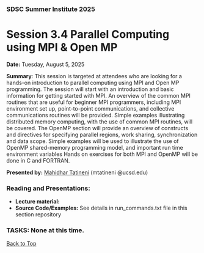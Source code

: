 ### SDSC Summer Institute 2025
# Session 3.4 Parallel Computing using MPI & Open MP 

**Date:** Tuesday, August 5, 2025

**Summary**: This session is targeted at attendees who are looking for a hands-on introduction to parallel computing using MPI and Open MP programming. The session will start with an introduction and basic information for getting started with MPI. An overview of the common MPI routines that are useful for beginner MPI programmers, including MPI environment set up, point-to-point communications, and collective communications routines will be provided. Simple examples illustrating distributed memory computing, with the use of common MPI routines, will be covered. The OpenMP section will provide an overview of constructs and directives for specifying parallel regions, work sharing, synchronization and data scope. Simple examples will be used to illustrate the use of OpenMP shared-memory programming model, and important run time environment variables Hands on exercises for both MPI and OpenMP will be done in C and FORTRAN. 

**Presented by:** [Mahidhar Tatineni](https://www.sdsc.edu/research/researcher_spotlight/tatineni_mahidhar.html) (mtatineni @ucsd.edu)

### Reading and Presentations:
* **Lecture material:** 
* **Source Code/Examples:** See details in run_commands.txt file in this section repository

### TASKS: None at this time.

[Back to Top](#top)
